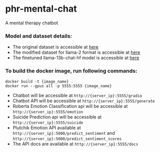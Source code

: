 # phr-mental-chat
A mental therapy chatbot

### Model and dataset details:
- The original dataset is accessible at [here](https://huggingface.co/datasets/jerryjalapeno/nart-100k-synthetic)
- The modified dataset for llama-2 format is accessible at [here](https://huggingface.co/datasets/vibhorag101/phr_mental_health_dataset)
- The finetuned llama-13b-chat-hf model is accessible at [here](https://huggingface.co/vibhorag101/llama-2-13b-chat-hf-phr_mental_therapy)

### To build the docker image, run following commands:
```
docker build -t {image_name} .
docker run --gpus all -p 5555:5555 {image_name}
```
- Chatbot will be accessible at `http://{server_ip}:5555/gradio`
- Chatbot API will be accessible at `http://{server_ip}:5555/generate`
- Roberta Emotion Classification api will be accessible at `http://{server_ip}:5555/emotion`
- Suicide Prediction api will be accessible at `http://{server_ip}:5555/suicide`
- Plutchik Emotion API available at `http://{server_ip}:5000/predict_sentiment` and `http://{server_ip}:5000/predict_sentiment_scores`
- The API docs are available at `http://{server_ip}:5555/docs`
